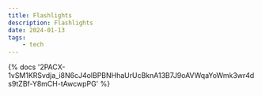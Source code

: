```yaml
---
title: Flashlights
description: Flashlights
date: 2024-01-13
tags:
	- tech
---
```

<body style="margin:0">
{% docs '2PACX-1vSM1KRSvdja_i8N6cJ4olBPBNHhaUrUcBknA13B7J9oAVWqaYoWmk3wr4ds9tZBf-Y8mCH-tAwcwpPG' %}
